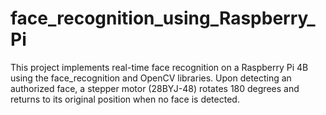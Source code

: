 # face_recognition_using_Raspberry_Pi
This project implements real-time face recognition on a Raspberry Pi 4B using the face_recognition and OpenCV libraries. Upon detecting an authorized face, a stepper motor (28BYJ-48) rotates 180 degrees and returns to its original position when no face is detected.
